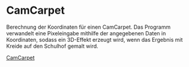 # CamCarpet

Berechnung der Koordinaten für einen CamCarpet. Das Programm verwandelt eine Pixeleingabe mithilfe der angegebenen Daten in Koordinaten, sodass ein 3D-Effekt erzeugt wird, wenn das Ergebnis mit Kreide auf den Schulhof gemalt wird.

[CamCarpet](https://jlnalber.github.io/CamCarpet)
